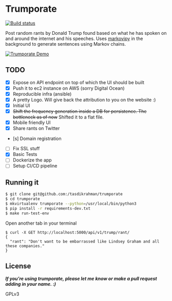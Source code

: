 # Trumporate

[![Build status](https://api.travis-ci.org/tasdikrahman/trumporate.svg)](https://travis-ci.org/tasdikrahman/trumporate/)

Post random rants by Donald Trump found based on what he has spoken on and around the internet and his speeches. Uses
[markovipy](https://github.com/tasdikrahman/markovipy) in the background to generate sentences using Markov chains.

[![Trumporate Demo](https://user-images.githubusercontent.com/20974909/27253726-7fc5b6da-5397-11e7-93e1-acab8c5b2f5a.jpg)](https://github.com/tasdikrahman/trumporate)


## TODO

- [x] Expose on API endpoint on top of which the UI should be built
- [x] Push it to ec2 instance on AWS (sorry Digital Ocean)
- [x] Reproducible infra (ansible)
- [x] A pretty Logo. Will give back the attribution to you on the website :)
- [x] Initial UI
- [x] ~~Shift the frequency generation inside a DB for persistence. The bottleneck as of now~~ Shifted it to a flat file.
- [x] Mobile friendly UI
- [x] Share rants on Twitter
- [s] Domain registration
- [ ] Fix SSL stuff
- [x] Basic Tests
- [ ] Dockerize the app
- [ ] Setup CI/CD pipeline

## Running it

```bash
$ git clone git@github.com:/tasdikrahman/trumporate
$ cd trumporate
$ mkvirtualenv trumporate --python=/usr/local/bin/python3
$ pip install -r requirements-dev.txt
$ make run-test-env
```

Open another tab in your terminal

```
$ curl -X GET http://localhost:5000/api/v1/trump/rant/
{
  "rant": "Don't want to be embarrassed like Lindsey Graham and all these companies."
}
```

## License

***If you're using trumporate, please let me know or make a pull
request adding in your name. :)***

GPLv3
